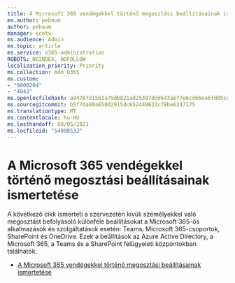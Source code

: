 ```yaml
---
title: A Microsoft 365 vendégekkel történő megosztási beállításainak ismertetése
ms.author: pebaum
author: pebaum
manager: scotv
ms.audience: Admin
ms.topic: article
ms.service: o365-administration
ROBOTS: NOINDEX, NOFOLLOW
localization_priority: Priority
ms.collection: Adm_O365
ms.custom:
- "9000204"
- "4843"
ms.openlocfilehash: a94767d15b1a79db821ad25397ddd643ab77e6cd66ea6fd05cea55d2e02d3389
ms.sourcegitcommit: b5f7da89a650d2915dc652449623c78be6247175
ms.translationtype: MT
ms.contentlocale: hu-HU
ms.lasthandoff: 08/05/2021
ms.locfileid: "54098532"
---
```

# <a name="microsoft-365-guest-sharing-settings-reference"></a>A Microsoft 365 vendégekkel történő megosztási beállításainak ismertetése

A következő cikk ismerteti a szervezetén kívüli személyekkel való megosztást befolyásoló különféle beállításokat a Microsoft 365-ös alkalmazások és szolgáltatások esetén: Teams, Microsoft 365-csoportok, SharePoint és OneDrive. Ezek a beállítások az Azure Active Directory, a Microsoft 365, a Teams és a SharePoint felügyeleti központokban találhatók.

- [A Microsoft 365 vendégekkel történő megosztási beállításainak ismertetése](https://docs.microsoft.com/microsoft-365/solutions/microsoft-365-guest-settings?view=o365-worldwide)

